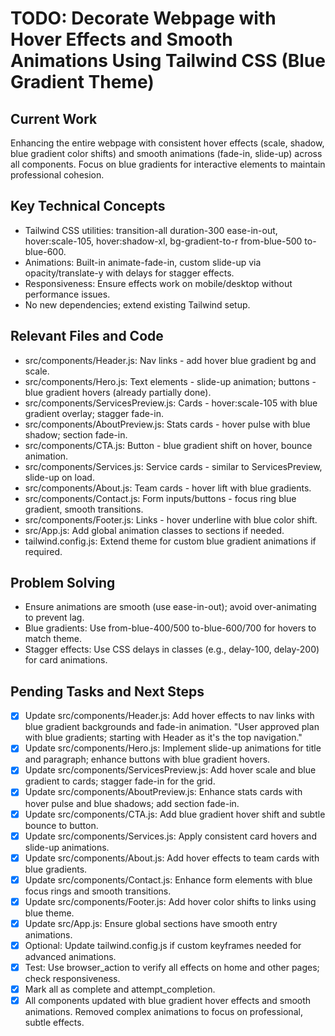 # TODO: Decorate Webpage with Hover Effects and Smooth Animations Using Tailwind CSS (Blue Gradient Theme)

## Current Work
Enhancing the entire webpage with consistent hover effects (scale, shadow, blue gradient color shifts) and smooth animations (fade-in, slide-up) across all components. Focus on blue gradients for interactive elements to maintain professional cohesion.

## Key Technical Concepts
- Tailwind CSS utilities: transition-all duration-300 ease-in-out, hover:scale-105, hover:shadow-xl, bg-gradient-to-r from-blue-500 to-blue-600.
- Animations: Built-in animate-fade-in, custom slide-up via opacity/translate-y with delays for stagger effects.
- Responsiveness: Ensure effects work on mobile/desktop without performance issues.
- No new dependencies; extend existing Tailwind setup.

## Relevant Files and Code
- src/components/Header.js: Nav links - add hover blue gradient bg and scale.
- src/components/Hero.js: Text elements - slide-up animation; buttons - blue gradient hovers (already partially done).
- src/components/ServicesPreview.js: Cards - hover:scale-105 with blue gradient overlay; stagger fade-in.
- src/components/AboutPreview.js: Stats cards - hover pulse with blue shadow; section fade-in.
- src/components/CTA.js: Button - blue gradient shift on hover, bounce animation.
- src/components/Services.js: Service cards - similar to ServicesPreview, slide-up on load.
- src/components/About.js: Team cards - hover lift with blue gradients.
- src/components/Contact.js: Form inputs/buttons - focus ring blue gradient, smooth transitions.
- src/components/Footer.js: Links - hover underline with blue color shift.
- src/App.js: Add global animation classes to sections if needed.
- tailwind.config.js: Extend theme for custom blue gradient animations if required.

## Problem Solving
- Ensure animations are smooth (use ease-in-out); avoid over-animating to prevent lag.
- Blue gradients: Use from-blue-400/500 to-blue-600/700 for hovers to match theme.
- Stagger effects: Use CSS delays in classes (e.g., delay-100, delay-200) for card animations.

## Pending Tasks and Next Steps
- [x] Update src/components/Header.js: Add hover effects to nav links with blue gradient backgrounds and fade-in animation. "User approved plan with blue gradients; starting with Header as it's the top navigation."
- [x] Update src/components/Hero.js: Implement slide-up animations for title and paragraph; enhance buttons with blue gradient hovers.
- [x] Update src/components/ServicesPreview.js: Add hover scale and blue gradient to cards; stagger fade-in for the grid.
- [x] Update src/components/AboutPreview.js: Enhance stats cards with hover pulse and blue shadows; add section fade-in.
- [x] Update src/components/CTA.js: Add blue gradient hover shift and subtle bounce to button.
- [x] Update src/components/Services.js: Apply consistent card hovers and slide-up animations.
- [x] Update src/components/About.js: Add hover effects to team cards with blue gradients.
- [x] Update src/components/Contact.js: Enhance form elements with blue focus rings and smooth transitions.
- [x] Update src/components/Footer.js: Add hover color shifts to links using blue theme.
- [x] Update src/App.js: Ensure global sections have smooth entry animations.
- [x] Optional: Update tailwind.config.js if custom keyframes needed for advanced animations.
- [x] Test: Use browser_action to verify all effects on home and other pages; check responsiveness.
- [x] Mark all as complete and attempt_completion.
- [x] All components updated with blue gradient hover effects and smooth animations. Removed complex animations to focus on professional, subtle effects.
